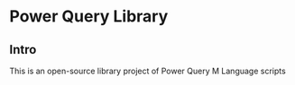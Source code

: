 # Power Query Library


## Intro
This is an open-source library project of Power Query M Language scripts
